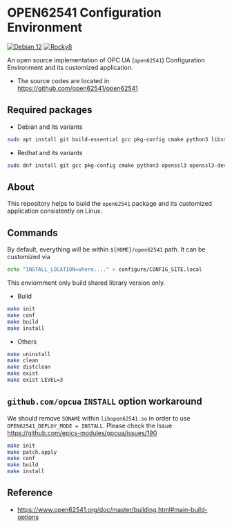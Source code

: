 # OPEN62541 Configuration Environment

[![Debian 12](https://github.com/jeonghanlee/open62541-env/actions/workflows/debian12.yml/badge.svg)](https://github.com/jeonghanlee/open62541-env/actions/workflows/debian12.yml)
[![Rocky8](https://github.com/jeonghanlee/open62541-env/actions/workflows/rocky8.yml/badge.svg)](https://github.com/jeonghanlee/open62541-env/actions/workflows/rocky8.yml)

An open source implementation of OPC UA (`open62541`) Configuration Environment and its customized application.

* The source codes are located in <https://github.com/open62541/open62541>

## Required packages

* Debian and its variants

```bash
sudo apt install git build-essential gcc pkg-config cmake python3 libssl3 libssl-dev

```

* Redhat and its variants

```bash
sudo dnf install git gcc pkg-config cmake python3 openssl3 openssl3-devel compat-openssl10

```

## About
This repository helps to build the `open62541` package and its customized application consistently on Linux.

## Commands

By default, everything will be within `${HOME}/open62541` path. It can be customized via

```bash
echo "INSTALL_LOCATION=where...." > configure/CONFIG_SITE.local
```

This enviornment only build shared library version only.

* Build

```bash
make init
make conf
make build
make install
```

* Others

```bash
make uninstall
make clean
make distclean
make exist
make exist LEVEL=3
```

## `github.com/opcua` `INSTALL` option workaround

We should remove `SONAME` within `libopen62541.so` in order to use `OPEN62541_DEPLOY_MODE = INSTALL`.
Please check the Issue  https://github.com/epics-modules/opcua/issues/190

```bash
make init
make patch.apply
make conf
make build
make install
```


## Reference
* https://www.open62541.org/doc/master/building.html#main-build-options

